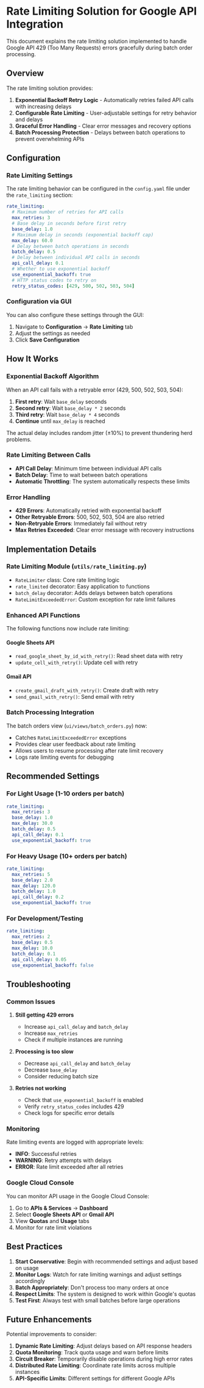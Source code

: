 # Rate Limiting Solution for Google API Integration

This document explains the rate limiting solution implemented to handle Google API 429 (Too Many Requests) errors gracefully during batch order processing.

## Overview

The rate limiting solution provides:

1. **Exponential Backoff Retry Logic** - Automatically retries failed API calls with increasing delays
2. **Configurable Rate Limiting** - User-adjustable settings for retry behavior and delays
3. **Graceful Error Handling** - Clear error messages and recovery options
4. **Batch Processing Protection** - Delays between batch operations to prevent overwhelming APIs

## Configuration

### Rate Limiting Settings

The rate limiting behavior can be configured in the `config.yaml` file under the `rate_limiting` section:

```yaml
rate_limiting:
  # Maximum number of retries for API calls
  max_retries: 3
  # Base delay in seconds before first retry
  base_delay: 1.0
  # Maximum delay in seconds (exponential backoff cap)
  max_delay: 60.0
  # Delay between batch operations in seconds
  batch_delay: 0.5
  # Delay between individual API calls in seconds
  api_call_delay: 0.1
  # Whether to use exponential backoff
  use_exponential_backoff: true
  # HTTP status codes to retry on
  retry_status_codes: [429, 500, 502, 503, 504]
```

### Configuration via GUI

You can also configure these settings through the GUI:

1. Navigate to **Configuration** → **Rate Limiting** tab
2. Adjust the settings as needed
3. Click **Save Configuration**

## How It Works

### Exponential Backoff Algorithm

When an API call fails with a retryable error (429, 500, 502, 503, 504):

1. **First retry**: Wait `base_delay` seconds
2. **Second retry**: Wait `base_delay * 2` seconds
3. **Third retry**: Wait `base_delay * 4` seconds
4. **Continue** until `max_delay` is reached

The actual delay includes random jitter (±10%) to prevent thundering herd problems.

### Rate Limiting Between Calls

- **API Call Delay**: Minimum time between individual API calls
- **Batch Delay**: Time to wait between batch operations
- **Automatic Throttling**: The system automatically respects these limits

### Error Handling

- **429 Errors**: Automatically retried with exponential backoff
- **Other Retryable Errors**: 500, 502, 503, 504 are also retried
- **Non-Retryable Errors**: Immediately fail without retry
- **Max Retries Exceeded**: Clear error message with recovery instructions

## Implementation Details

### Rate Limiting Module (`utils/rate_limiting.py`)

- `RateLimiter` class: Core rate limiting logic
- `rate_limited` decorator: Easy application to functions
- `batch_delay` decorator: Adds delays between batch operations
- `RateLimitExceededError`: Custom exception for rate limit failures

### Enhanced API Functions

The following functions now include rate limiting:

#### Google Sheets API
- `read_google_sheet_by_id_with_retry()`: Read sheet data with retry
- `update_cell_with_retry()`: Update cell with retry

#### Gmail API
- `create_gmail_draft_with_retry()`: Create draft with retry
- `send_gmail_with_retry()`: Send email with retry

### Batch Processing Integration

The batch orders view (`ui/views/batch_orders.py`) now:

- Catches `RateLimitExceededError` exceptions
- Provides clear user feedback about rate limiting
- Allows users to resume processing after rate limit recovery
- Logs rate limiting events for debugging

## Recommended Settings

### For Light Usage (1-10 orders per batch)
```yaml
rate_limiting:
  max_retries: 3
  base_delay: 1.0
  max_delay: 30.0
  batch_delay: 0.5
  api_call_delay: 0.1
  use_exponential_backoff: true
```

### For Heavy Usage (10+ orders per batch)
```yaml
rate_limiting:
  max_retries: 5
  base_delay: 2.0
  max_delay: 120.0
  batch_delay: 1.0
  api_call_delay: 0.2
  use_exponential_backoff: true
```

### For Development/Testing
```yaml
rate_limiting:
  max_retries: 2
  base_delay: 0.5
  max_delay: 10.0
  batch_delay: 0.1
  api_call_delay: 0.05
  use_exponential_backoff: false
```

## Troubleshooting

### Common Issues

1. **Still getting 429 errors**
   - Increase `api_call_delay` and `batch_delay`
   - Increase `max_retries`
   - Check if multiple instances are running

2. **Processing is too slow**
   - Decrease `api_call_delay` and `batch_delay`
   - Decrease `base_delay`
   - Consider reducing batch size

3. **Retries not working**
   - Check that `use_exponential_backoff` is enabled
   - Verify `retry_status_codes` includes 429
   - Check logs for specific error details

### Monitoring

Rate limiting events are logged with appropriate levels:

- **INFO**: Successful retries
- **WARNING**: Retry attempts with delays
- **ERROR**: Rate limit exceeded after all retries

### Google Cloud Console

You can monitor API usage in the Google Cloud Console:

1. Go to **APIs & Services** → **Dashboard**
2. Select **Google Sheets API** or **Gmail API**
3. View **Quotas** and **Usage** tabs
4. Monitor for rate limit violations

## Best Practices

1. **Start Conservative**: Begin with recommended settings and adjust based on usage
2. **Monitor Logs**: Watch for rate limiting warnings and adjust settings accordingly
3. **Batch Appropriately**: Don't process too many orders at once
4. **Respect Limits**: The system is designed to work within Google's quotas
5. **Test First**: Always test with small batches before large operations

## Future Enhancements

Potential improvements to consider:

1. **Dynamic Rate Limiting**: Adjust delays based on API response headers
2. **Quota Monitoring**: Track quota usage and warn before limits
3. **Circuit Breaker**: Temporarily disable operations during high error rates
4. **Distributed Rate Limiting**: Coordinate rate limits across multiple instances
5. **API-Specific Limits**: Different settings for different Google APIs 